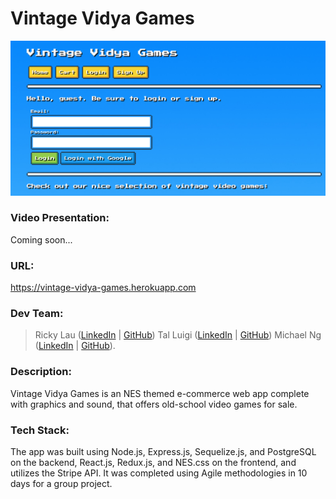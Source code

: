 # Vintage Vidya Games

![](./public/images/screenshot.png)

### Video Presentation:

Coming soon...

### URL:

https://vintage-vidya-games.herokuapp.com

### Dev Team:

> Ricky Lau ([LinkedIn](https://www.linkedin.com/in/rickylaudev) | [GitHub](https://github.com/rickylaufitness))
> Tal Luigi ([LinkedIn](ttps://www.linkedin.com/in/talluigi) | [GitHub](https://github.com/luigilegion))
> Michael Ng ([LinkedIn](https://www.linkedin.com/in/michael-m-ng) | [GitHub](https://github.com/xmng)).

### Description:

Vintage Vidya Games is an NES themed e-commerce web app complete with graphics and sound, that offers old-school video games for sale.

### Tech Stack:

The app was built using Node.js, Express.js, Sequelize.js, and PostgreSQL on the backend, React.js, Redux.js, and NES.css on the frontend, and utilizes the Stripe API. It was completed using Agile methodologies in 10 days for a group project.
